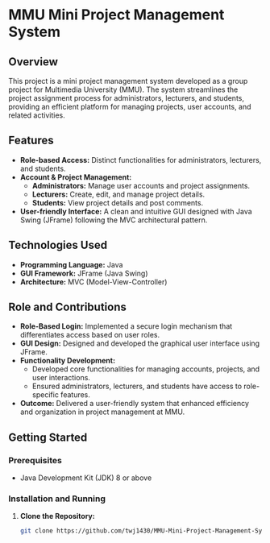 # MMU Mini Project Management System

## Overview
This project is a mini project management system developed as a group project for Multimedia University (MMU). The system streamlines the project assignment process for administrators, lecturers, and students, providing an efficient platform for managing projects, user accounts, and related activities.

## Features
- **Role-based Access:** Distinct functionalities for administrators, lecturers, and students.
- **Account & Project Management:** 
  - **Administrators:** Manage user accounts and project assignments.
  - **Lecturers:** Create, edit, and manage project details.
  - **Students:** View project details and post comments.
- **User-friendly Interface:** A clean and intuitive GUI designed with Java Swing (JFrame) following the MVC architectural pattern.

## Technologies Used
- **Programming Language:** Java
- **GUI Framework:** JFrame (Java Swing)
- **Architecture:** MVC (Model-View-Controller)

## Role and Contributions
- **Role-Based Login:** Implemented a secure login mechanism that differentiates access based on user roles.
- **GUI Design:** Designed and developed the graphical user interface using JFrame.
- **Functionality Development:** 
  - Developed core functionalities for managing accounts, projects, and user interactions.
  - Ensured administrators, lecturers, and students have access to role-specific features.
- **Outcome:** Delivered a user-friendly system that enhanced efficiency and organization in project management at MMU.

## Getting Started

### Prerequisites
- Java Development Kit (JDK) 8 or above

### Installation and Running
1. **Clone the Repository:**
   ```bash
   git clone https://github.com/twj1430/MMU-Mini-Project-Management-System.git
